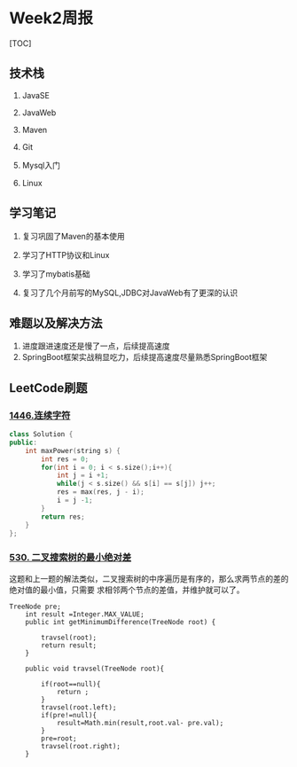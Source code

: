 # Week2周报

[TOC]

## 技术栈

1. JavaSE

2. JavaWeb

3. Maven
4. Git
5. Mysql入门
6. Linux

## 学习笔记

1. 复习巩固了Maven的基本使用

2. 学习了HTTP协议和Linux

3. 学习了mybatis基础

4. 复习了几个月前写的MySQL,JDBC对JavaWeb有了更深的认识

## 难题以及解决方法

1. 进度跟进速度还是慢了一点，后续提高速度
2. SpringBoot框架实战稍显吃力，后续提高速度尽量熟悉SpringBoot框架

## LeetCode刷题

### [1446.连续字符](https://leetcode.cn/problems/consecutive-characters/)

```c++
class Solution {
public:
    int maxPower(string s) {
        int res = 0;
        for(int i = 0; i < s.size();i++){
            int j = i +1;
            while(j < s.size() && s[i] == s[j]) j++;
            res = max(res, j - i);
            i = j -1;
        }
        return res;
    }
};
```

### [530. 二叉搜索树的最小绝对差](https://leetcode.cn/problems/minimum-absolute-difference-in-bst/)

这题和上一题的解法类似，二叉搜索树的中序遍历是有序的，那么求两节点的差的绝对值的最小值，只需要 求相邻两个节点的差值，并维护就可以了。

```
TreeNode pre;
    int result =Integer.MAX_VALUE;
    public int getMinimumDifference(TreeNode root) {

        travsel(root);
        return result;
    }

    public void travsel(TreeNode root){

        if(root==null){
            return ;
        }
        travsel(root.left);
        if(pre!=null){
            result=Math.min(result,root.val- pre.val);
        }
        pre=root;
        travsel(root.right);
    }
```

